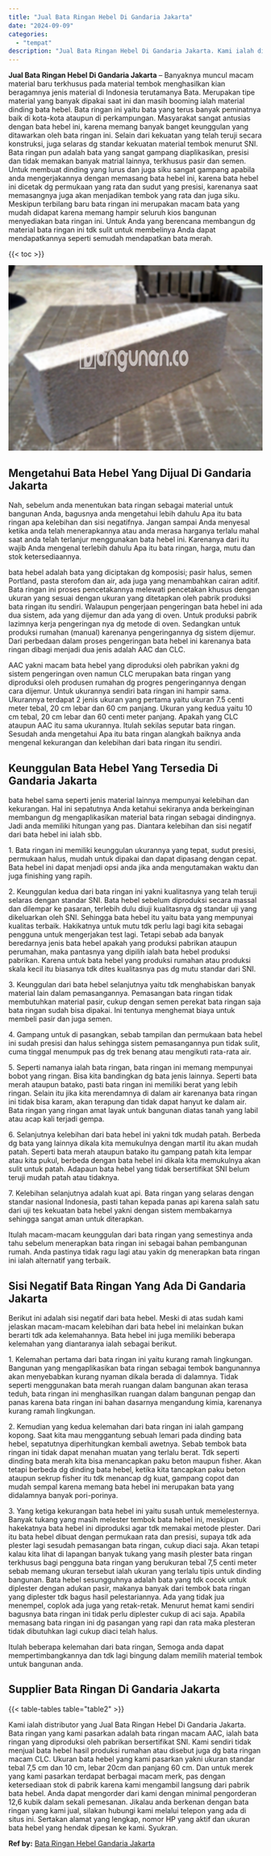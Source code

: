 ```yaml
---
title: "Jual Bata Ringan Hebel Di Gandaria Jakarta"
date: "2024-09-09"
categories: 
  - "tempat"
description: "Jual Bata Ringan Hebel Di Gandaria Jakarta. Kami ialah distributor yang Jual Bata Ringan Hebel Di Gandaria Jakarta. Bata ringan yang kami pasarkan adalah bat..."
---
```


**Jual Bata Ringan Hebel Di Gandaria Jakarta** – Banyaknya muncul macam material baru terkhusus pada material tembok menghasilkan kian beragamnya jenis material di Indonesia terutamanya Bata. Merupakan tipe material yang banyak dipakai saat ini dan masih booming ialah material dinding bata hebel. Bata ringan ini yaitu bata yang terus banyak peminatnya baik di kota-kota ataupun di perkampungan. Masyarakat sangat antusias dengan bata hebel ini, karena memang banyak banget keunggulan yang ditawarkan oleh bata ringan ini. Selain dari kekuatan yang telah teruji secara konstruksi, juga selaras dg standar kekuatan material tembok menurut SNI. Bata ringan pun adalah bata yang sangat gampang diaplikasikan, presisi dan tidak memakan banyak matrial lainnya, terkhusus pasir dan semen. Untuk membuat dinding yang lurus dan juga siku sangat gampang apabila anda mengerjakannya dengan memasang bata hebel ini, karena bata hebel ini dicetak dg permukaan yang rata dan sudut yang presisi, karenanya saat memasangnya juga akan menjadikan tembok yang rata dan juga siku. Meskipun terbilang baru bata ringan ini merupakan macam bata yang mudah didapat karena memang hampir seluruh kios bangunan menyediakan bata ringan ini. Untuk Anda yang berencana membangun dg material bata ringan ini tdk sulit untuk membelinya Anda dapat mendapatkannya seperti semudah mendapatkan bata merah.

{{< toc >}}

![Jual Bata Ringan Hebel Di Gandaria Jakarta](/images/jual-hebel-murah-01.png)

## Mengetahui Bata Hebel Yang Dijual Di Gandaria Jakarta

Nah, sebelum anda menentukan bata ringan sebagai material untuk bangunan Anda, bagusnya anda mengetahui lebih dahulu Apa itu bata ringan apa kelebihan dan sisi negatifnya. Jangan sampai Anda menyesal ketika anda telah menerapkannya atau anda merasa harganya terlalu mahal saat anda telah terlanjur menggunakan bata hebel ini. Karenanya dari itu wajib Anda mengenal terlebih dahulu Apa itu bata ringan, harga, mutu dan stok ketersediaannya.

bata hebel adalah bata yang diciptakan dg komposisi; pasir halus, semen Portland, pasta sterofom dan air, ada juga yang menambahkan cairan aditif. Bata ringan ini proses pencetakannya melewati pencetakan khusus dengan ukuran yang sesuai dengan ukuran yang ditetapkan oleh pabrik produksi bata ringan itu sendiri. Walaupun pengerjaan pengeringan bata hebel ini ada dua sistem, ada yang dijemur dan ada yang di oven. Untuk produksi pabrik lazimnya kerja pengeringan nya dg metode di oven. Sedangkan untuk produksi rumahan (manual) karenanya pengeringannya dg sistem dijemur. Dari perbedaan dalam proses pengeringan bata hebel ini karenanya bata ringan dibagi menjadi dua jenis adalah AAC dan CLC.

AAC yakni macam bata hebel yang diproduksi oleh pabrikan yakni dg sistem pengeringan oven namun CLC merupakan bata ringan yang diproduksi oleh produsen rumahan dg progres pengeringannya dengan cara dijemur. Untuk ukurannya sendiri bata ringan ini hampir sama. Ukurannya terdapat 2 jenis ukuran yang pertama yaitu ukuran 7.5 centi meter tebal, 20 cm lebar dan 60 cm panjang. Ukuran yang kedua yaitu 10 cm tebal, 20 cm lebar dan 60 centi meter panjang. Apakah yang CLC ataupun AAC itu sama ukurannya. Itulah sekilas seputar bata ringan. Sesudah anda mengetahui Apa itu bata ringan alangkah baiknya anda mengenal kekurangan dan kelebihan dari bata ringan itu sendiri.

## Keunggulan Bata Hebel Yang Tersedia Di Gandaria Jakarta

bata hebel sama seperti jenis material lainnya mempunyai kelebihan dan kekurangan. Hal ini sepatutnya Anda ketahui sekiranya anda berkeinginan membangun dg mengaplikasikan material bata ringan sebagai dindingnya. Jadi anda memiliki hitungan yang pas. Diantara kelebihan dan sisi negatif dari bata hebel ini ialah sbb.

1\. Bata ringan ini memiliki keunggulan ukurannya yang tepat, sudut presisi, permukaan halus, mudah untuk dipakai dan dapat dipasang dengan cepat. Bata hebel ini dapat menjadi opsi anda jika anda mengutamakan waktu dan juga finishing yang rapih.

2\. Keunggulan kedua dari bata ringan ini yakni kualitasnya yang telah teruji selaras dengan standar SNI. Bata hebel sebelum diproduksi secara massal dan dilempar ke pasaran, terlebih dulu diuji kualitasnya dg standar uji yang dikeluarkan oleh SNI. Sehingga bata hebel itu yaitu bata yang mempunyai kualitas terbaik. Hakikatnya untuk mutu tdk perlu lagi bagi kita sebagai pengguna untuk mengerjakan test lagi. Tetapi sebab ada banyak beredarnya jenis bata hebel apakah yang produksi pabrikan ataupun perumahan, maka pantasnya yang dipilih ialah bata hebel produksi pabrikan. Karena untuk bata hebel yang produksi rumahan atau produksi skala kecil itu biasanya tdk dites kualitasnya pas dg mutu standar dari SNI.

3\. Keunggulan dari bata hebel selanjutnya yaitu tdk menghabiskan banyak material lain dalam pemasangannya. Pemasangan bata ringan tidak membutuhkan material pasir, cukup dengan semen perekat bata ringan saja bata ringan sudah bisa dipakai. Ini tentunya menghemat biaya untuk membeli pasir dan juga semen.

4\. Gampang untuk di pasangkan, sebab tampilan dan permukaan bata hebel ini sudah presisi dan halus sehingga sistem pemasangannya pun tidak sulit, cuma tinggal menumpuk pas dg trek benang atau mengikuti rata-rata air.

5\. Seperti namanya ialah bata ringan, bata ringan ini memang mempunyai bobot yang ringan. Bisa kita bandingkan dg bata jenis lainnya. Seperti bata merah ataupun batako, pasti bata ringan ini memiliki berat yang lebih ringan. Selain itu jika kita merendamnya di dalam air karenanya bata ringan ini tidak bisa karam, akan terapung dan tidak dapat hanyut ke dalam air. Bata ringan yang ringan amat layak untuk bangunan diatas tanah yang labil atau acap kali terjadi gempa.

6\. Selanjutnya kelebihan dari bata hebel ini yakni tdk mudah patah. Berbeda dg bata yang lainnya dikala kita memukulnya dengan martil itu akan mudah patah. Seperti bata merah ataupun batako itu gampang patah kita lempar atau kita pukul, berbeda dengan bata hebel ini dikala kita memukulnya akan sulit untuk patah. Adapaun bata hebel yang tidak bersertifikat SNI belum teruji mudah patah atau tidaknya.

7\. Kelebihan selanjutnya adalah kuat api. Bata ringan yang selaras dengan standar nasional Indonesia, pasti tahan kepada panas api karena salah satu dari uji tes kekuatan bata hebel yakni dengan sistem membakarnya sehingga sangat aman untuk diterapkan.

Itulah macam-macam keunggulan dari bata ringan yang semestinya anda tahu sebelum menerapkan bata ringan ini sebagai bahan pembangunan rumah. Anda pastinya tidak ragu lagi atau yakin dg menerapkan bata ringan ini ialah alternatif yang terbaik.

## Sisi Negatif Bata Ringan Yang Ada Di Gandaria Jakarta

Berikut ini adalah sisi negatif dari bata hebel. Meski di atas sudah kami jelaskan macam-macam kelebihan dari bata hebel ini melainkan bukan berarti tdk ada kelemahannya. Bata hebel ini juga memiliki beberapa kelemahan yang diantaranya ialah sebagai berikut.

1\. Kelemahan pertama dari bata ringan ini yaitu kurang ramah lingkungan. Bangunan yang mengaplikasikan bata ringan sebagai tembok bangunannya akan menyebabkan kurang nyaman dikala berada di dalamnya. Tidak seperti menggunakan bata merah ruangan dalam bangunan akan terasa teduh, bata ringan ini menghasilkan ruangan dalam bangunan pengap dan panas karena bata ringan ini bahan dasarnya mengandung kimia, karenanya kurang ramah lingkungan.

2\. Kemudian yang kedua kelemahan dari bata ringan ini ialah gampang kopong. Saat kita mau menggantung sebuah lemari pada dinding bata hebel, sepatutnya diperhitungkan kembali awetnya. Sebab tembok bata ringan ini tidak dapat menahan muatan yang terlalu berat. Tdk seperti dinding bata merah kita bisa menancapkan paku beton maupun fisher. Akan tetapi berbeda dg dinding bata hebel, ketika kita tancapkan paku beton ataupun sekrup fisher itu tdk menancap dg kuat, gampang copot dan mudah sempal karena memang bata hebel ini merupakan bata yang didalamnya banyak pori-porinya.

3\. Yang ketiga kekurangan bata hebel ini yaitu susah untuk memelesternya. Banyak tukang yang masih melester tembok bata hebel ini, meskipun hakekatnya bata hebel ini diproduksi agar tdk memakai metode plester. Dari itu bata hebel dibuat dengan permukaan rata dan presisi, supaya tdk ada plester lagi sesudah pemasangan bata ringan, cukup diaci saja. Akan tetapi kalau kita lihat di lapangan banyak tukang yang masih plester bata ringan terkhusus bagi pengguna bata ringan yang berukuran tebal 7,5 centi meter sebab memang ukuran tersebut ialah ukuran yang terlalu tipis untuk dinding bangunan. Bata hebel sesungguhnya adalah bata yang tdk cocok untuk diplester dengan adukan pasir, makanya banyak dari tembok bata ringan yang diplester tdk bagus hasil pelestariannya. Ada yang tidak jua menempel, coplok ada juga yang retak-retak. Menurut hemat kami sendiri bagusnya bata ringan ini tidak perlu diplester cukup di aci saja. Apabila memasang bata ringan ini dg pasangan yang rapi dan rata maka plesteran tidak dibutuhkan lagi cukup diaci telah halus.

Itulah beberapa kelemahan dari bata ringan, Semoga anda dapat mempertimbangkannya dan tdk lagi bingung dalam memilih material tembok untuk bangunan anda.

## Supplier Bata Ringan Di Gandaria Jakarta

{{< table-tables table="table2" >}}

Kami ialah distributor yang Jual Bata Ringan Hebel Di Gandaria Jakarta. Bata ringan yang kami pasarkan adalah bata ringan macam AAC, ialah bata ringan yang diproduksi oleh pabrikan bersertifikat SNI. Kami sendiri tidak menjual bata hebel hasil produksi rumahan atau disebut juga dg bata ringan macam CLC. Ukuran bata hebel yang kami pasarkan yakni ukuran standar tebal 7,5 cm dan 10 cm, lebar 20cm dan panjang 60 cm. Dan untuk merek yang kami pasarkan terdapat berbagai macam merk, pas dengan ketersediaan stok di pabrik karena kami mengambil langsung dari pabrik bata hebel. Anda dapat mengorder dari kami dengan minimal pengorderan 12,6 kubik dalam sekali pemesanan. Jikalau anda berkenan dengan bata ringan yang kami jual, silakan hubungi kami melalui telepon yang ada di situs ini. Sertakan alamat yang lengkap, nomor HP yang aktif dan ukuran bata hebel yang hendak dipesan ke kami. Syukran.

**Ref by:** [Bata Ringan Hebel Gandaria Jakarta](https://id.wikipedia.org/wiki/Bata)
